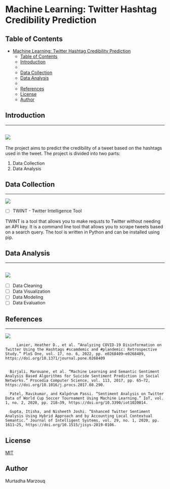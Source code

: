 # Machine Learning: Twitter Hashtag Credibility Prediction

## Table of Contents

- [Machine Learning: Twitter Hashtag Credibility Prediction](#machine-learning-twitter-hashtag-credibility-prediction)
  - [Table of Contents](#table-of-contents)
  - [Introduction](#introduction)
  - [](#)
  - [Data Collection](#data-collection)
  - [Data Analysis](#data-analysis)
  - [](#-1)
  - [References](#references)
  - [License](#license)
  - [Author](#author)


## Introduction

---
<a href="./Research/">![](https://img.shields.io/badge/Written-Report-Yellow)
</a>    
---
The project aims to predict the credibility of a tweet based on the hashtags used in the tweet. The project is divided into two parts:

1. Data Collection
2. Data Analysis


## Data Collection
---
<a href="./Resources/">![](https://img.shields.io/badge/Resources-Used-blue)
</a>    



- [ ] TWINT - Twitter Intelligence Tool

TWINT is a tool that allows you to make requsts to Twitter without needing an API key. It is a command line tool that allows you to scrape tweets based on a search query. The tool is written in Python and can be installed using pip.


## Data Analysis

---
<a href="./Project/SentimentAnalysis.ipynb">![](https://img.shields.io/badge/Interactive-Notebook-red)
</a>    
---
- [ ] Data Cleaning
- [ ] Data Visualization
- [ ] Data Modeling
- [ ] Data Evaluation

## References
---

<a href="./Sources%20Cited/">![](https://img.shields.io/badge/Sources-Cited-Orange)
</a>    

```
     Lanier, Heather D., et al. “Analyzing COVID-19 Disinformation on Twitter Using the Hashtags #scamdemic and #plandemic: Retrospective Study.” PloS One, vol. 17, no. 6, 2022, pp. e0268409–e0268409, https://doi.org/10.1371/journal.pone.0268409 


  Birjali, Marouane, et al. “Machine Learning and Semantic Sentiment Analysis Based Algorithms for Suicide Sentiment Prediction in Social Networks.” Procedia Computer Science, vol. 113, 2017, pp. 65–72, https://doi.org/10.1016/j.procs.2017.08.290. 

  Patel, Ravikumar, and Kalpdrum Passi. “Sentiment Analysis on Twitter Data of World Cup Soccer Tournament Using Machine Learning.” IoT, vol. 1, no. 2, 2020, pp. 218–39, https://doi.org/10.3390/iot1020014. 

  Gupta, Itisha, and Nisheeth Joshi. “Enhanced Twitter Sentiment Analysis Using Hybrid Approach and by Accounting Local Contextual Semantic.” Journal of Intelligent Systems, vol. 29, no. 1, 2020, pp. 1611–25, https://doi.org/10.1515/jisys-2019-0106. 
```

## License

[MIT](https://choosealicense.com/licenses/mit/)

## Author
Murtadha Marzouq

